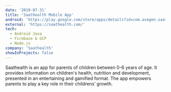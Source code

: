 ```yaml
---
date: '2019-07-31'
title: 'Saathealth Mobile App'
android: 'https://play.google.com/store/apps/details?id=com.avegen.saathhealth&hl=en_IN'
external: 'https://saathealth.com/'
tech:
  - Android Java
  - Firebase & GCP
  - Node.js
company: 'Saathealth'
showInProjects: false
---
```


Saathealth is an app for parents of children between 0-6 years of age. It provides information on children's health, nutrition and development, presented in an entertaining and gamified format. The app empowers parents to play a key role in their childrens’ growth.
